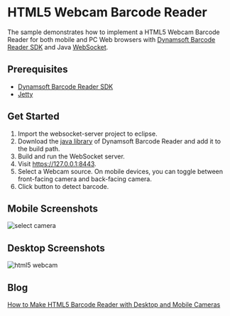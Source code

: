 # HTML5 Webcam Barcode Reader
The sample demonstrates how to implement a HTML5 Webcam Barcode Reader for both mobile and PC Web browsers with [Dynamsoft Barcode Reader SDK][1] and Java [WebSocket][2]. 

Prerequisites
-------------
* [Dynamsoft Barcode Reader SDK][3]
* [Jetty][4]

Get Started
-----------
1. Import the websocket-server project to eclipse.
2. Download the [java library](https://www.dynamsoft.com/barcode-reader/downloads/) of Dynamsoft Barcode Reader and add it to the build path.
3. Build and run the WebSocket server.
4. Visit <https://127.0.0.1:8443>.
5. Select a Webcam source. On mobile devices, you can toggle between front-facing camera and back-facing camera.
6. Click button to detect barcode.

Mobile Screenshots
--------------------
![select camera](http://www.codepool.biz/wp-content/uploads/2015/12/mobile_camera-576x1024.png)

Desktop Screenshots
--------------------
![html5 webcam](http://www.codepool.biz/wp-content/uploads/2015/12/desktop_barcode_result-1024x684.png)

Blog
-------
[How to Make HTML5 Barcode Reader with Desktop and Mobile Cameras][5]

[1]:http://www.dynamsoft.com/Products/Dynamic-Barcode-Reader.aspx
[2]:https://developer.mozilla.org/en-US/docs/Web/API/WebSockets_API
[3]:http://www.dynamsoft.com/Downloads/Dynamic-Barcode-Reader-Download.aspx
[4]:http://www.eclipse.org/jetty/
[5]:http://www.codepool.biz/html5-barcode-reader-desktop-mobile-camera.html

